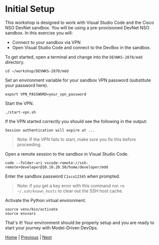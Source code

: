 # Initial Setup

This workshop is designed to work with Visual Studio Code and the Cisco NSO DevNet sandbox. You will be using a pre-provisioned DevNet NSO sandbox.  In this exercise you will:

- Connect to your sandbox via VPN
- Open Visual Studio Code and connect to the DevBox in the sandbox.

To get started, open a terminal and change into the `DEVWKS-2870/mdd` directory.

```
cd ~/workshop/DEVWKS-2870/mdd
```

Set an environment variable for your sandbox VPN password (substitute your password here).

```
export VPN_PASSWORD=your_vpn_password
```

Start the VPN.

```
./start-vpn.sh
```
If the VPN started correctly you should see the following in the output:

```
Session authentication will expire at ...
```

> Note: If the VPN fails to start, make sure you fix this before proceeding.

Open a remote session to the sandbox in Visual Studio Code.

```
code --folder-uri vscode-remote://ssh-remote+developer@10.10.20.50/home/developer/mdd
```

Enter the sandbox password `C1sco12345` when prompted.

> Note: if you get a key error with this command run `rm ~/.ssh/known_hosts` to clear out the SSH host cache.

Activate the Python virtual environment.

```
source venv/bin/activate
source envvars
```
That's it! Your environment should be properly setup and you are ready to start your journey with Model-Driven DevOps.

[Home](../README.md#workshop-exercises) | [Previous](../README.md#workshop-exercises) | [Next](explore-inventory.md#exploring-the-inventory)
